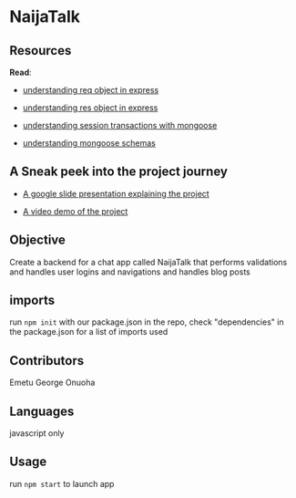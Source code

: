 # NaijaTalk



## Resources

**Read**:
- [understanding req object in express](https://www.digitalocean.com/community/tutorials/nodejs-req-object-in-expressjs)

- [understanding res object in express](https://www.devhandbook.com/nodejs/express/response-object/#:~:text=How%20to%20use%20Response%20Object%20in%20Express%20Nodejs,response%20methods%201.%20Send%20simple%20HTML%20text%20)

- [understanding session transactions with mongoose](https://mongoosejs.com/docs/transactions.html)

- [understanding mongoose schemas](https://mongoosejs.com/docs/guide.html)




## A Sneak peek into the project journey
- [A google slide presentation explaining the project](https://docs.google.com/presentation/d/1bq7jbexVywbl0jPcF8PWcAJQKBF_sXcbFwAySaQ9F4g/edit?usp=sharing)

- [A video demo of the project](https://drive.google.com/file/d/1OEqgFeVX7uT0NYhQu8pLLGdLM8dkGaHw/view?usp=drivesdk)




## Objective
Create a backend for a chat app called NaijaTalk that performs validations and handles user logins and navigations and handles blog posts

## imports
 run
```npm init```
with our package.json in the repo, check "dependencies" in the package.json for a list of imports used

## Contributors
Emetu George Onuoha

## Languages
javascript only

## Usage
run ```npm start``` to launch app

